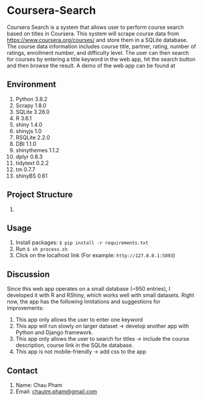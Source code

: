 # Coursera-Search
Coursera Search is a system that allows user to perform course search based on titles in Coursera. This system will scrape course data from https://www.coursera.org/courses/ and store them in a SQLite database. The course data information includes course title, partner, rating, number of ratings, enrollment number, and difficulty level. The user can then search for courses by entering a title keyword in the web app, hit the search button and then browse the result.
A demo of the web app can be found at 


**Environment**
----
1. Python 3.8.2
2. Scrapy 1.8.0
3. SQLite 3.28.0
4. R 3.6.1
5. shiny 1.4.0
6. shinyjs 1.0
7. RSQLite 2.2.0
8. DBI 1.1.0
9. shinythemes 1.1.2
10. dplyr 0.8.3
11. tidytext 0.2.2
12. tm 0.7.7
13. shinyBS 0.61


**Project Structure**
----
1. 


 **Usage**
 ----
 1. Install packages: 
    `$ pip install -r requirements.txt`
 2. Run `$ sh process.sh`
 3. Click on the localhost link (For example: `http://127.0.0.1:5893`)

**Discussion**
 ----
 Since this web app operates on a small database (~950 entries), I developed it with R and RShiny, which works well with small datasets. Right now, the app has the following limitations and suggestions for improvements: 
 1. This app only allows the user to enter one keyword 
 2. This app will run slowly on larger dataset -> develop another app with Python and Django framework. 
 3. This app only allows the user to search for titles -> include the course description, course link in the SQLite database. 
 4. This app is not mobile-friendly -> add css to the app 


**Contact**
----
1. Name: Chau Pham 
2. Email: chautm.pham@gmail.com